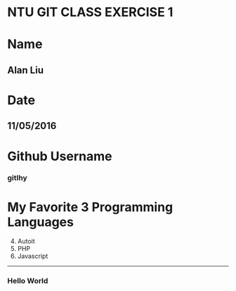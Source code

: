 # NTU GIT CLASS EXERCISE 1

Name
====
Alan Liu
--------


Date
====
11/05/2016
----------


Github Username
================
### gitlhy


My Favorite 3 Programming Languages
===================================
4. Autoit
4. PHP
4. Javascript

---

### Hello World